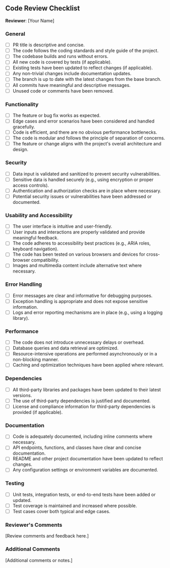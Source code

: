 ## Code Review Checklist

**Reviewer**: [Your Name]

### General

- [ ] PR title is descriptive and concise.
- [ ] The code follows the coding standards and style guide of the project.
- [ ] The codebase builds and runs without errors.
- [ ] All new code is covered by tests (if applicable).
- [ ] Existing tests have been updated to reflect changes (if applicable).
- [ ] Any non-trivial changes include documentation updates.
- [ ] The branch is up to date with the latest changes from the base branch.
- [ ] All commits have meaningful and descriptive messages.
- [ ] Unused code or comments have been removed.

### Functionality

- [ ] The feature or bug fix works as expected.
- [ ] Edge cases and error scenarios have been considered and handled gracefully.
- [ ] Code is efficient, and there are no obvious performance bottlenecks.
- [ ] The code is modular and follows the principle of separation of concerns.
- [ ] The feature or change aligns with the project's overall architecture and design.

### Security

- [ ] Data input is validated and sanitized to prevent security vulnerabilities.
- [ ] Sensitive data is handled securely (e.g., using encryption or proper access controls).
- [ ] Authentication and authorization checks are in place where necessary.
- [ ] Potential security issues or vulnerabilities have been addressed or documented.

### Usability and Accessibility

- [ ] The user interface is intuitive and user-friendly.
- [ ] User inputs and interactions are properly validated and provide meaningful feedback.
- [ ] The code adheres to accessibility best practices (e.g., ARIA roles, keyboard navigation).
- [ ] The code has been tested on various browsers and devices for cross-browser compatibility.
- [ ] Images and multimedia content include alternative text where necessary.

### Error Handling

- [ ] Error messages are clear and informative for debugging purposes.
- [ ] Exception handling is appropriate and does not expose sensitive information.
- [ ] Logs and error reporting mechanisms are in place (e.g., using a logging library).

### Performance

- [ ] The code does not introduce unnecessary delays or overhead.
- [ ] Database queries and data retrieval are optimized.
- [ ] Resource-intensive operations are performed asynchronously or in a non-blocking manner.
- [ ] Caching and optimization techniques have been applied where relevant.

### Dependencies

- [ ] All third-party libraries and packages have been updated to their latest versions.
- [ ] The use of third-party dependencies is justified and documented.
- [ ] License and compliance information for third-party dependencies is provided (if applicable).

### Documentation

- [ ] Code is adequately documented, including inline comments where necessary.
- [ ] API endpoints, functions, and classes have clear and concise documentation.
- [ ] README and other project documentation have been updated to reflect changes.
- [ ] Any configuration settings or environment variables are documented.

### Testing

- [ ] Unit tests, integration tests, or end-to-end tests have been added or updated.
- [ ] Test coverage is maintained and increased where possible.
- [ ] Test cases cover both typical and edge cases.

### Reviewer's Comments

[Review comments and feedback here.]

### Additional Comments

[Additional comments or notes.]
